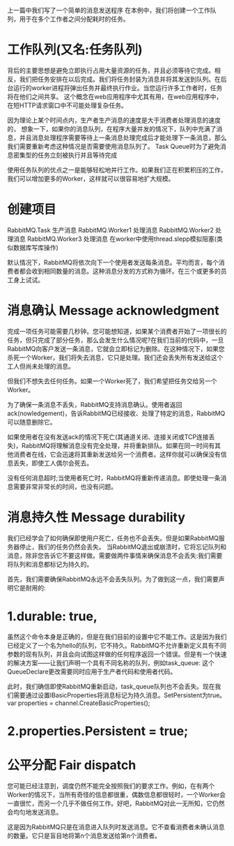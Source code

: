 上一篇中我们写了一个简单的消息发送程序
在本例中，我们将创建一个工作队列，用于在多个工作者之间分配耗时的任务。

# 工作队列(又名:任务队列)
背后的主要思想是避免立即执行占用大量资源的任务，并且必须等待它完成。相反，我们把任务安排在以后完成。我们将任务封装为消息并将其发送到队列。在后台运行的worker进程将弹出任务并最终执行作业。当您运行许多工作者时，任务将在他们之间共享。
这个概念在web应用程序中尤其有用，在web应用程序中，在短HTTP请求窗口中不可能处理复杂任务。

因为理论上某个时间点内，生产者生产消息的速度是大于消费者处理消息的速度的，
想象一下，如果你的消息队列，在程序大量并发的情况下，队列中充满了消息，并且消息处理程序需要等待上一条消息处理完成后才能处理下一条消息，那么我们需要重新考虑这种情况是否需要使用消息队列了。
Task Queue时为了避免消息密集型的任务立刻被执行并且等待完成

使用任务队列的优点之一是能够轻松地并行工作。如果我们正在积累积压的工作，我们可以增加更多的Worker，这样就可以很容易地扩大规模。

# 创建项目 
RabbitMQ.Task 生产消息
RabbitMQ.Worker1 处理消息
RabbitMQ.Worker2 处理消息
RabbitMQ.Worker3 处理消息
在worker中使用thread.slepp模拟阻塞(类似数据库写库操作)

默认情况下，RabbitMQ将依次向下一个使用者发送每条消息。平均而言，每个消费者都会收到相同数量的消息。这种消息分发的方式称为循环。在三个或更多的员工身上试试。

# 消息确认 Message acknowledgment
完成一项任务可能需要几秒钟。您可能想知道，如果某个消费者开始了一项很长的任务，但只完成了部分任务，那么会发生什么情况呢?在我们当前的代码中，一旦RabbitMQ向客户发送一条消息，它就会立即标记为删除。在这种情况下，如果您杀死一个Worker，我们将失去消息，它只是处理。我们还会丢失所有发送给这个工人但尚未处理的消息。

但我们不想失去任何任务。如果一个Worker死了，我们希望把任务交给另一个Worker。

为了确保一条消息不丢失，RabbitMQ支持消息确认。使用者返回ack(nowledgement)，告诉RabbitMQ已经接收、处理了特定的消息，RabbitMQ可以随意删除它。

如果使用者在没有发送ack的情况下死亡(其通道关闭、连接关闭或TCP连接丢失)，RabbitMQ将理解消息没有完全处理，并将重新排队。如果在同一时间有其他消费者在线，它会迅速将其重新发送给另一个消费者。这样你就可以确保没有信息丢失，即使工人偶尔会死去。

没有任何消息超时;当使用者死亡时，RabbitMQ将重新传递消息。即使处理一条消息需要非常非常长的时间，也没有问题。

# 消息持久性 Message durability
我们已经学会了如何确保即使用户死亡，任务也不会丢失。但是如果RabbitMQ服务器停止，我们的任务仍然会丢失。
当RabbitMQ退出或崩溃时，它将忘记队列和消息，除非您告诉它不要这样做。需要做两件事情来确保消息不会丢失:我们需要将队列和消息都标记为持久的。

首先，我们需要确保RabbitMQ永远不会丢失队列。为了做到这一点，我们需要声明它是耐用的:
# 1.durable: true,
虽然这个命令本身是正确的，但是在我们目前的设置中它不能工作。这是因为我们已经定义了一个名为hello的队列，它不持久。RabbitMQ不允许重新定义具有不同参数的现有队列，并且会向试图这样做的任何程序返回一个错误。但是有一个快速的解决方案——让我们声明一个具有不同名称的队列，例如task_queue:
这个QueueDeclare更改需要同时应用于生产者代码和使用者代码。

此时，我们确信即使RabbitMQ重新启动，task_queue队列也不会丢失。现在我们需要通过设置IBasicProperties将消息标记为持久消息。SetPersistent为true。
var properties = channel.CreateBasicProperties();
# 2.properties.Persistent = true;

# 公平分配  Fair dispatch
您可能已经注意到，调度仍然不能完全按照我们的要求工作。例如，在有两个Worker的情况下，当所有奇怪的信息都很重，偶数信息都很轻时，一个Worker会一直很忙，而另一个几乎不做任何工作。好吧，RabbitMQ对此一无所知，它仍然会均匀地发送消息。

这是因为RabbitMQ只是在消息进入队列时发送消息。它不查看消费者未确认消息的数量。它只是盲目地将第n个消息发送给第n个消费者。